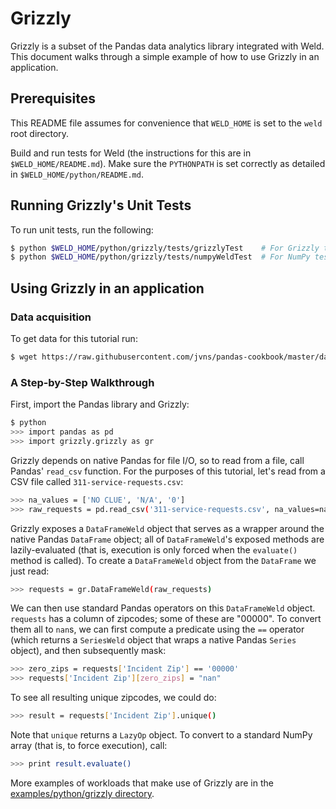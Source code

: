 # Grizzly

Grizzly is a subset of the Pandas data analytics library integrated with Weld. This document walks through a simple example of how to use Grizzly in an application.

## Prerequisites

This README file assumes for convenience that `WELD_HOME` is set to the `weld` root directory.

Build and run tests for Weld (the instructions for this are in `$WELD_HOME/README.md`).  Make sure the `PYTHONPATH` is set correctly as detailed in `$WELD_HOME/python/README.md`.


## Running Grizzly's Unit Tests

To run unit tests, run the following:

```bash
$ python $WELD_HOME/python/grizzly/tests/grizzlyTest    # For Grizzly tests
$ python $WELD_HOME/python/grizzly/tests/numpyWeldTest  # For NumPy tests
```

## Using Grizzly in an application

### Data acquisition

To get data for this tutorial run:

```bash
$ wget https://raw.githubusercontent.com/jvns/pandas-cookbook/master/data/311-service-requests.csv
```

### A Step-by-Step Walkthrough

First, import the Pandas library and Grizzly:

```bash
$ python
>>> import pandas as pd
>>> import grizzly.grizzly as gr
```

Grizzly depends on native Pandas for file I/O, so to read from a file, call Pandas' `read_csv` function. For the purposes of this tutorial, let's read from a CSV file called `311-service-requests.csv`:

```bash
>>> na_values = ['NO CLUE', 'N/A', '0']
>>> raw_requests = pd.read_csv('311-service-requests.csv', na_values=na_values, dtype={'Incident Zip': str})
```

Grizzly exposes a `DataFrameWeld` object that serves as a wrapper around the native Pandas `DataFrame` object; all of `DataFrameWeld`'s exposed methods are lazily-evaluated (that is, execution is only forced when the `evaluate()` method is called). To create a `DataFrameWeld` object from the `DataFrame` we just read:

```bash
>>> requests = gr.DataFrameWeld(raw_requests)
```

We can then use standard Pandas operators on this `DataFrameWeld` object. `requests` has a column of zipcodes; some of these are "00000". To convert them all to `nan`s, we can first compute a predicate using the `==` operator (which returns a `SeriesWeld` object that wraps a native Pandas `Series` object), and then subsequently mask:

```bash
>>> zero_zips = requests['Incident Zip'] == '00000'
>>> requests['Incident Zip'][zero_zips] = "nan"
```

To see all resulting unique zipcodes, we could do:

```bash
>>> result = requests['Incident Zip'].unique()
```

Note that `unique` returns a `LazyOp` object. To convert to a standard NumPy array (that is, to force execution), call:

```bash
>>> print result.evaluate()
```

More examples of workloads that make use of Grizzly are in the [examples/python/grizzly directory](https://github.com/weld-project/weld/tree/master/examples/python/grizzly).
